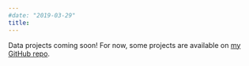 ```yaml
---
#date: "2019-03-29"
title:
---
```


Data projects coming soon! For now, some projects are available on <a href="https://github.com/ecibelli">my GitHub repo</a>.